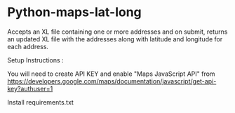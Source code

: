 # Python-maps-lat-long

Accepts an XL file containing one or more addresses and on submit, returns an updated XL file with the addresses along with latitude and longitude for each address. 

Setup Instructions :

You will need to create API KEY and enable "Maps JavaScript API" from
https://developers.google.com/maps/documentation/javascript/get-api-key?authuser=1

Install requirements.txt
 



  






